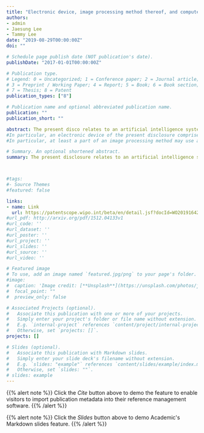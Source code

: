 ```yaml
---
title: "Electronic device, image processing method thereof, and computer-readable recording medium"
authors:
- admin
- Jaesung Lee
- Tammy Lee
date: "2019-08-29T00:00:00Z"
doi: ""

# Schedule page publish date (NOT publication's date).
publishDate: "2017-01-01T00:00:00Z"

# Publication type.
# Legend: 0 = Uncategorized; 1 = Conference paper; 2 = Journal article;
# 3 = Preprint / Working Paper; 4 = Report; 5 = Book; 6 = Book section;
# 7 = Thesis; 8 = Patent
publication_types: ["8"]

# Publication name and optional abbreviated publication name.
publication: ""
publication_short: ""

abstract: The present disco relates to an artificial intelligence system utilizing a machine learning algorithm, including deep learning and the like, and application thereof. 
#In particular, an electronic device of the present disclosure comprises a memory including at least one command; and a processor connected to the memory so as to control the electronic device, wherein, by executing the at least one command, the processor acquires an image, acquires a noise correction map for correction of noise of the image on the basis of configuration information of a camera having captured the image or brightness information of the image, and eliminates the noise of the image through the noise correction map. 
#In particular, at least a part of an image processing method may use an artificial intelligence model having been acquired through learning according to at least one of a machine learning algorithm, a neural network algorithm, and a deep learning algorithm. 

# Summary. An optional shortened abstract.
summary: The present disclosure relates to an artificial intelligence system utilizing a machine learning algorithm, including deep learning and the like, and application thereof. 



#tags:
#- Source Themes
#featured: false

links:
- name: Link
  url: https://patentscope.wipo.int/beta/en/detail.jsf?docId=WO2019164232&tab=PCTBIBLIO
#url_pdf: http://arxiv.org/pdf/1512.04133v1
#url_code: ''
#url_dataset: ''
#url_poster: ''
#url_project: ''
#url_slides: ''
#url_source: ''
#url_video: ''

# Featured image
# To use, add an image named `featured.jpg/png` to your page's folder. 
#image:
#  caption: 'Image credit: [**Unsplash**](https://unsplash.com/photos/jdD8gXaTZsc)'
#  focal_point: ""
#  preview_only: false

# Associated Projects (optional).
#   Associate this publication with one or more of your projects.
#   Simply enter your project's folder or file name without extension.
#   E.g. `internal-project` references `content/project/internal-project/index.md`.
#   Otherwise, set `projects: []`.
projects: []

# Slides (optional).
#   Associate this publication with Markdown slides.
#   Simply enter your slide deck's filename without extension.
#   E.g. `slides: "example"` references `content/slides/example/index.md`.
#   Otherwise, set `slides: ""`.
# slides: example
---
```


{{% alert note %}}
Click the *Cite* button above to demo the feature to enable visitors to import publication metadata into their reference management software.
{{% /alert %}}

{{% alert note %}}
Click the *Slides* button above to demo Academic's Markdown slides feature.
{{% /alert %}}


